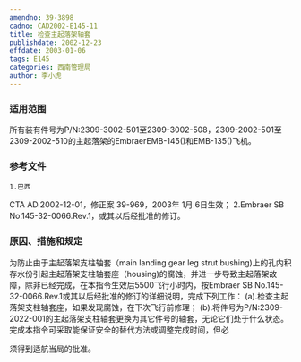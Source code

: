 ```yaml
---
amendno: 39-3898
cadno: CAD2002-E145-11
title: 检查主起落架轴套
publishdate: 2002-12-23
effdate: 2003-01-06
tags: E145
categories: 西南管理局
author: 李小虎
---
```


### 适用范围 
所有装有件号为P/N:2309-3002-501至2309-3002-508，2309-2002-501至2309-2002-510的主起落架的EmbraerEMB-145()和EMB-135()飞机。

### 参考文件
    1.巴西 
CTA AD.2002-12-01，修正案 39-969，2003年 1月 6日生效；
    2.Embraer SB No.145-32-0066.Rev.1，或其以后经批准的修订。


### 原因、措施和规定 
 为防止由于主起落架支柱轴套（main landing gear leg strut bushing)上的孔内积存水份引起主起落架支柱轴套座（housing)的腐蚀，并进一步导致主起落架故障，除非已经完成，在本指令生效后5500飞行小时内，按Embraer SB No.145-32-0066.Rev.1或其以后经批准的修订的详细说明，完成下列工作： 
(a).检查主起落架支柱轴套座，如果发现腐蚀，在下次飞行前修理； 
(b).将件号为P/N:2309-2022-001的主起落架支柱轴套更换为其它件号的轴套，无论它们处于什么状态。 
完成本指令可采取能保证安全的替代方法或调整完成时间，但必
  
须得到适航当局的批准。

